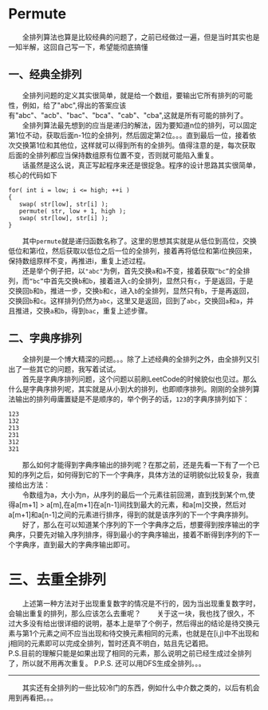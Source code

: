 # Permute
&emsp;&emsp;全排列算法也算是比较经典的问题了，之前已经做过一遍，但是当时其实也是一知半解，这回自己写一下，希望能彻底搞懂

## 一、经典全排列
&emsp;&emsp;全排列问题的定义其实很简单，就是给一个数组，要输出它所有排列的可能性，例如，给了"abc",得出的答案应该有"abc"、"acb"、"bac"、"bca"、"cab"、"cba",这就是所有可能的排列了。  
&emsp;&emsp;全排列算法最先想到的应当是递归的解法，因为要知道n位的排列，可以固定第1位不动，获取后面n-1位的全排列，然后固定第2位。。。直到最后一位，接着依次交换第1位和其他位，这样就可以得到所有的全排列。值得注意的是，每次获取后面的全排列都应当保持数组原有位置不变，否则就可能陷入重复。  
&emsp;&emsp;话虽然是这么说，真正写起程序来还是很捉急。程序的设计思路其实很简单，核心的代码如下
```
for( int i = low; i <= high; ++i )
{
   swap( str[low], str[i] );
   permute( str, low + 1, high );
   swap( str[low], str[i] );
}
```
&emsp;&emsp;其中`permute`就是递归函数名称了。这里的思想其实就是从低位到高位，交换低位和第i位，然后获取以低位之后一位的全排列，接着再将低位和第i位换回来，保持数组原样不变，再推进i，重复上述过程。  
&emsp;&emsp;还是举个例子把，以`"abc"`为例，首先交换`a`和`a`不变，接着获取`“bc”`的全排列，而`“bc”`中首先交换`b`和`b`，接着进入`c`的全排列，显然只有`c`，于是返回，于是交换回`b`和`b`，推进一步，交换`b`和`c`，进入`b`的全排列，显然只有`b`，于是再返回，交换回`b`和`c`。这样排列仍然为`abc`，这里又是返回，回到了`abc`，交换回`a`和`a`，并且推进，交换`a`和`b`，得到`bac`，重复上述步骤。

## 二、字典序排列
&emsp;&emsp;全排列是一个博大精深的问题。。。除了上述经典的全排列之外，由全排列又引出了一些其它的问题，我写着试试。  
&emsp;&emsp;首先是字典序排列问题，这个问题以前刷LeetCode的时候貌似也见过。那么什么是字典序排列呢，其实就是从小到大的排列，也即顺序排列。刚刚的全排列算法输出的排列毋庸置疑是不是顺序的，举个例子的话，`123`的字典序排列如下：  
```
123
132
213
231
312
321
```
&emsp;&emsp;那么如何才能得到字典序输出的排列呢？在那之前，还是先看一下有了一个已知的序列之后，如何得到它的下一个字典序，具体方法的证明貌似比较复杂，我直接给出方法：  
&emsp;&emsp;令数组为a，大小为n，从序列的最后一个元素往前回溯，直到找到某个m,使得a[m+1] > a[m],在a[m+1]在a[n-1]间找到最大的元素，和a[m]交换，然后对a[m+1]和a[n-1]之间的元素进行排序，得到的就是该序列的下一个字典序排列。  
&emsp;&emsp;好了，那么在可以知道某个序列的下一个字典序之后，想要得到按序输出的字典序，只要先对输入序列排序，得到最小的字典序输出，接着不断得到序列的下一个字典序，直到最大的字典序输出即可。  

# 三、去重全排列
&emsp;&emsp;上述第一种方法对于出现重复数字的情况是不行的，因为当出现重复数字时，会输出重复的排列，那么应该怎么去重呢？
&emsp;&emsp;关于这一块，我也找了很久，不过大多没有给出很详细的说明，基本上是举了个例子，然后得出的结论是待交换元素与第1个元素之间不应当出现和待交换元素相同的元素，也就是在[i,j)中不出现和j相同的元素即可以完成全排列，暂时还真不明白，姑且先记着把。  
P.S.目前的理解只能是如果出现了相同的元素，那么说明之前已经生成过全排列了，所以就不用再次重复。
P.P.S. 还可以用DFS生成全排列。。。

---
&emsp;&emsp;其实还有全排列的一些比较冷门的东西，例如什么中介数之类的，以后有机会用到再看把。。。
